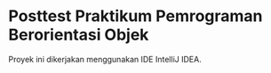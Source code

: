 # Posttest Praktikum Pemrograman Berorientasi Objek
Proyek ini dikerjakan menggunakan IDE IntelliJ IDEA.
